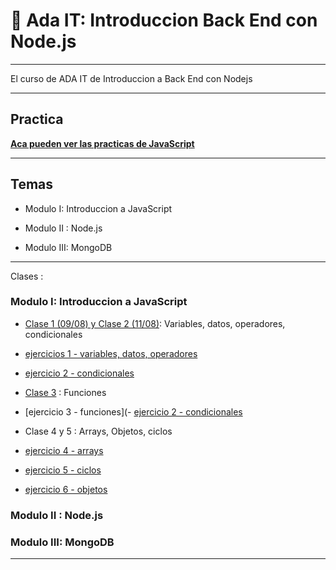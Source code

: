 # :book: Ada IT: Introduccion Back End con Node.js

---

El curso de ADA IT de Introduccion a Back End con Nodejs

---

## Practica

[**Aca pueden ver las practicas de JavaScript**](https://eugenia1984.github.io/ada-introduccion-back-node)

---

## Temas

- Modulo I: Introduccion a JavaScript

- Modulo II : Node.js

- Modulo III: MongoDB


---

Clases :

### Modulo I: Introduccion a JavaScript

- [Clase 1 (09/08) y Clase 2 (11/08)](https://github.com/eugenia1984/ada-introduccion-back-node/tree/main/modulo1/clase01-02):  Variables, datos, operadores, condicionales

- [ejercicios 1 - variables, datos, operadores](https://github.com/eugenia1984/ada-introduccion-back-node/tree/main/modulo1/ejercicio1)


- [ejercicio 2 - condicionales](https://github.com/eugenia1984/ada-introduccion-back-node/tree/main/modulo1/condicionales)

- [Clase 3]((https://github.com/eugenia1984/ada-introduccion-back-node/tree/main/modulo1/clase03)) : Funciones

- [ejercicio 3 - funciones](- [ejercicio 2 - condicionales](https://github.com/eugenia1984/ada-introduccion-back-node/tree/main/modulo1/condicionales/ejercicio3)

- Clase 4 y 5 : Arrays, Objetos, ciclos

- [ejercicio 4 - arrays](https://github.com/eugenia1984/ada-introduccion-back-node/tree/main/modulo1/condicionales/ejercicio4)

- [ejercicio 5 - ciclos](https://github.com/eugenia1984/ada-introduccion-back-node/tree/main/modulo1/condicionales/ejercicio5)

- [ejercicio 6 - objetos](https://github.com/eugenia1984/ada-introduccion-back-node/tree/main/modulo1/condicionales/ejercicio6)

###  Modulo II : Node.js

###  Modulo III: MongoDB

---

